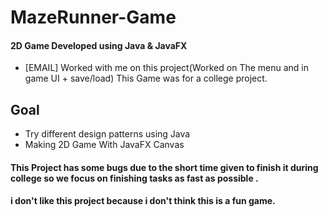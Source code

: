 # MazeRunner-Game
#### 2D Game Developed using Java & JavaFX
- [EMAIL] Worked with me on this project(Worked on The menu and in game UI + save/load)
This Game was for a college project.

## Goal
- Try different design patterns using Java
- Making 2D Game With JavaFX Canvas

#### This Project has some bugs due to the short time given to finish it during college so we focus on finishing tasks as fast as possible .
#### i don't like this project because i don't think this is a fun game.
